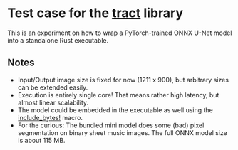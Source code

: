 # Test case for the [tract](https://github.com/sonos/tract) library
This is an experiment on how to wrap a PyTorch-trained ONNX U-Net model into a standalone Rust executable.

## Notes
- Input/Output image size is fixed for now (1211 x 900), but arbitrary sizes can be extended easily.
- Execution is entirely single core! That means rather high latency, but almost linear scalability.
- The model could be embedded in the executable as well using the [include_bytes!](https://doc.rust-lang.org/std/macro.include_bytes.html) macro.
- For the curious: The bundled mini model does some (bad) pixel segmentation on binary sheet music images. The full ONNX model size is about 115 MB.
